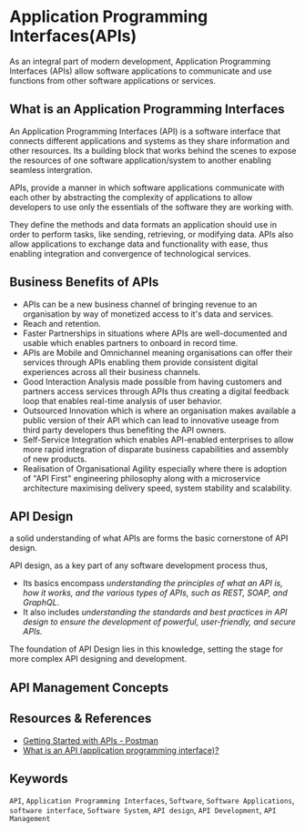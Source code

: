 # Application Programming Interfaces(APIs)

As an integral part of modern development, Application Programming Interfaces (APIs) allow software applications to communicate and use functions from other software applications or services.

## What is an Application Programming Interfaces

An Application Programming Interfaces (API) is a software interface that connects different applications and systems as they share information and other resources. Its a building block that works behind the scenes to expose the resources of one software application/system to another enabling seamless intergration.

APIs, provide a manner in which software applications communicate with each other by abstracting the complexity of applications to allow developers to use only the essentials of the software they are working with.

They define the methods and data formats an application should use in order to perform tasks, like sending, retrieving, or modifying data. APIs also allow applications to exchange data and functionality with ease, thus enabling integration and convergence of technological services. 

## Business Benefits of APIs

- APIs can be a new business channel of bringing revenue to an organisation by way of monetized access to it's data and services.
- Reach and retention.
- Faster Partnerships in situations where APIs are well-documented and usable which enables partners to onboard in record time.
- APIs are Mobile and Omnichannel meaning organisations can offer their services through APIs enabling them provide consistent digital experiences across all their business channels.
- Good Interaction Analysis made possible from having customers and partners access services through APIs thus creating a digital feedback loop that enables real-time analysis of user behavior. 
- Outsourced Innovation which is where an organisation makes available a public version of their API which can lead to innovative useage from third party developers thus benefiting the API owners.
- Self-Service Integration which enables API-enabled enterprises to allow more rapid integration of disparate business capabilities and assembly of new products.
- Realisation of Organisational Agility especially where there is adoption of "API First" engineering philosophy along with a microservice architecture maximising delivery speed, system stability and scalability.

## API Design

a solid understanding of what APIs are forms the basic cornerstone of API design. 

API design, as a key part of any software development process thus,

- Its basics encompass  _understanding the principles of what an API is, how it works, and the various types of APIs, such as REST, SOAP, and GraphQL_. 
- It also includes _understanding the standards and best practices in API design to ensure the development of powerful, user-friendly, and secure APIs_. 

The foundation of API Design lies in this knowledge, setting the stage for more complex API designing and development.


## API Management Concepts

## Resources & References

- [Getting Started with APIs - Postman](https://www.postman.com/what-is-an-api/)
- [What is an API (application programming interface)?](https://www.ibm.com/think/topics/api)

## Keywords
``API``, ``Application Programming Interfaces``, ``Software``, ``Software Applications``, ``software interface``, ``Software System``, ``API design``, ``API Development``, ``API Management`` 